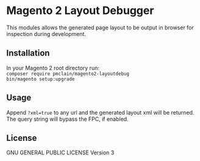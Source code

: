 # Magento 2 Layout Debugger
This modules allows the generated page layout to be output in browser for
inspection during development.

## Installation
In your Magento 2 root directory run:  
`composer require pmclain/magento2-layoutdebug`  
`bin/magento setup:upgrade`

## Usage
Append `?xml=true` to any url and the generated layout xml will be returned. The
query string will bypass the FPC, if enabled.

## License
GNU GENERAL PUBLIC LICENSE Version 3